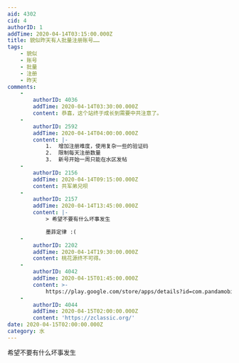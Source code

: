 ```yaml
---
aid: 4302
cid: 4
authorID: 1
addTime: 2020-04-14T03:15:00.000Z
title: 貌似昨天有人批量注册账号……
tags:
    - 貌似
    - 账号
    - 批量
    - 注册
    - 昨天
comments:
    -
        authorID: 4036
        addTime: 2020-04-14T03:30:00.000Z
        content: 恭喜，这个站终于成长到需要中共注意了。
    -
        authorID: 2592
        addTime: 2020-04-14T04:00:00.000Z
        content: |-
            1.  增加注册难度，使用复杂一些的验证码
            2.  限制每天注册数量
            3.  新号开始一周只能在水区发帖
    -
        authorID: 2156
        addTime: 2020-04-14T09:15:00.000Z
        content: 共军弟兄呗
    -
        authorID: 2157
        addTime: 2020-04-14T13:45:00.000Z
        content: |-
            > 希望不要有什么坏事发生

            墨菲定律 :(
    -
        authorID: 2202
        addTime: 2020-04-14T19:30:00.000Z
        content: 桃花源终不可得。
    -
        authorID: 4042
        addTime: 2020-04-15T01:45:00.000Z
        content: >-
            https://play.google.com/store/apps/details?id=com.pandamobile&hl=en\_US&referrer=utm\_source%3Dgoogle%26utm\_medium%3Dorganic%26utm\_term%3Dzcl%E5%88%9B%E5%A7%8B%E4%BA%BArhett+creighton&pcampaignid=APPU\_1\_vVSWXtr4OcGUmAXD05OIBw
    -
        authorID: 4044
        addTime: 2020-04-15T02:00:00.000Z
        content: 'https://zclassic.org/'
date: 2020-04-15T02:00:00.000Z
category: 水
---
```


希望不要有什么坏事发生
